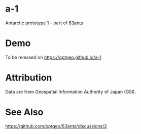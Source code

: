 # a-1
Antarctic prototype 1 - part of [63ants](https://github.com/optgeo/63ants)

# Demo
To be released on https://optgeo.github.io/a-1

# Attribution
Data are from Geospatial Information Authority of Japan (GSI).

# See Also
https://github.com/optgeo/63ants/discussions/2
